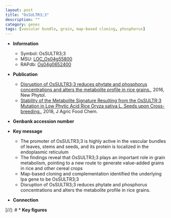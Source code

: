 ```yaml
---
layout: post
title: "OsSULTR3;3"
description: ""
category: genes
tags: [vascular bundle, grain, map-based cloning, phosphorus]
---
```


* **Information**  
    + Symbol: OsSULTR3;3  
    + MSU: [LOC_Os04g55800](http://rice.plantbiology.msu.edu/cgi-bin/ORF_infopage.cgi?orf=LOC_Os04g55800)  
    + RAPdb: [Os04g0652400](http://rapdb.dna.affrc.go.jp/viewer/gbrowse_details/irgsp1?name=Os04g0652400)  

* **Publication**  
    + [Disruption of OsSULTR3;3 reduces phytate and phosphorus concentrations and alters the metabolite profile in rice grains.](http://www.ncbi.nlm.nih.gov/pubmed?term=Disruption+of+OsSULTR3;3+reduces+phytate+and+phosphorus+concentrations+and+alters+the+metabolite+profile+in+rice+grains.%5BTitle%5D), 2016, New Phytol.
    + [Stability of the Metabolite Signature Resulting from the OsSULTR;3 Mutation in Low Phytic Acid Rice Oryza sativa L. Seeds upon Cross-breeding.](http://www.ncbi.nlm.nih.gov/pubmed?term=Stability+of+the+Metabolite+Signature+Resulting+from+the+OsSULTR;3+Mutation+in+Low+Phytic+Acid+Rice+Oryza+sativa+L.+Seeds+upon+Cross-breeding.%5BTitle%5D), 2018, J Agric Food Chem.

* **Genbank accession number**  

* **Key message**  
    + The promoter of OsSULTR3;3 is highly active in the vascular bundles of leaves, stems and seeds, and its protein is localized in the endoplasmic reticulum
    + The findings reveal that OsSULTR3;3 plays an important role in grain metabolism, pointing to a new route to generate value-added grains in rice and other cereal crops
    + Map-based cloning and complementation identified the underlying lpa gene to be OsSULTR3;3
    + Disruption of OsSULTR3;3 reduces phytate and phosphorus concentrations and alters the metabolite profile in rice grains.

* **Connection**  

[//]: # * **Key figures**  


